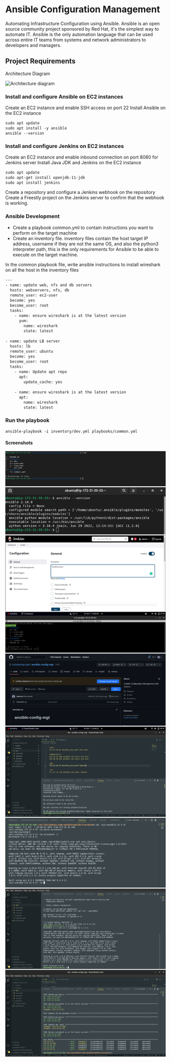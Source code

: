 
# Ansible Configuration Management

Automating Infrastructure Configuration using Ansible. Ansible is an open source community project sponsored by Red Hat, it's the simplest way to automate IT. Ansible is the only automation language that can be used across entire IT teams from systems and network administrators to developers and managers.

## Project Requirements

Architecture Diagram

![Architecture diagram](https://darey.io/wp-content/uploads/2021/07/bastion.png)


### Install and configure Ansible on EC2 instances
Create an EC2 instance and enable SSH access on port 22
Install Ansible on the EC2 instance

```
sudo apt update
sudo apt install -y ansible
ansible --version
```

### Install and configure Jenkins on EC2 instances
Create an EC2 instance and enable inbound connection on port 8080 for Jenkins server
Install Java JDK and Jenkins on the EC2 instance

```
sudo apt update 
sudo apt-get install openjdk-11-jdk
sudo apt install jenkins 
```

Create a repository and configure a Jenkins webhook on the repository
Create a Freestly project on the Jenkins server to confirm that the webhook is working.

### Ansible Development
- Create a playbook common.yml to contain instructions you want to perform on the target machine
- Create an inventory file. inventory files contain the host target IP address, username if they are not the same OS, and also the python3 interpreter path, this is the only requirements for Ansible to be able to execute on the target machine.

In the common playbook file, write ansible instructions to install wireshark on all the host in the inventory files

```
---
- name: update web, nfs and db servers
  hosts: webservers, nfs, db
  remote_user: ec2-user
  become: yes
  become_user: root
  tasks:
    - name: ensure wireshark is at the latest version
      yum:
        name: wireshark
        state: latest

- name: update LB server
  hosts: lb
  remote_user: ubuntu
  become: yes
  become_user: root
  tasks:
    - name: Update apt repo
      apt: 
        update_cache: yes

    - name: ensure wireshark is at the latest version
      apt:
        name: wireshark
        state: latest
```

### Run the playbook

```
ansible-playbook -i inventory/dev.yml playbooks/common.yml
```


#### Screenshots
![Jenkins Server](https://github.com/scholarship-task/tooling/blob/master/project11/screenshots/project11-jenkins-server.png)
![Ansible installation](https://github.com/scholarship-task/tooling/blob/master/project11/screenshots/project11-ansible-installation.png)
![Ansible](https://github.com/scholarship-task/tooling/blob/master/project11/screenshots/project11-ansible.png)
![Ansible](https://github.com/scholarship-task/tooling/blob/master/project11/screenshots/project11-ansible-files.png)
![Ansible](https://github.com/scholarship-task/tooling/blob/master/project11/screenshots/project11-ansible-github.png)
![Ansible](https://github.com/scholarship-task/tooling/blob/master/project11/screenshots/project11-inventory-file.png)
![Ansible](https://github.com/scholarship-task/tooling/blob/master/project11/screenshots/project11-wireshark-ec2.png)
![Ansible](https://github.com/scholarship-task/tooling/blob/master/project11/screenshots/project11-wireshark-ubuntu.png)
![Ansible](https://github.com/scholarship-task/tooling/blob/master/project11/screenshots/project11-ansible-playbook-jenkins-ansible-server.png)



